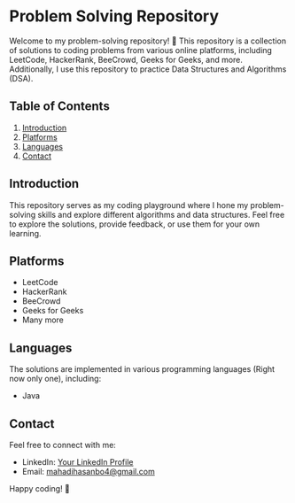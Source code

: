# Problem Solving Repository

Welcome to my problem-solving repository! 👋 This repository is a collection of solutions to coding problems from various online platforms, including LeetCode, HackerRank, BeeCrowd, Geeks for Geeks, and more. Additionally, I use this repository to practice Data Structures and Algorithms (DSA).

## Table of Contents

1. [Introduction](#introduction)
2. [Platforms](#platforms)
3. [Languages](#languages)
4. [Contact](#contact)

## Introduction

This repository serves as my coding playground where I hone my problem-solving skills and explore different algorithms and data structures. Feel free to explore the solutions, provide feedback, or use them for your own learning.

## Platforms

- LeetCode
- HackerRank
- BeeCrowd
- Geeks for Geeks
- Many more

## Languages

The solutions are implemented in various programming languages (Right now only one), including:

- Java

## Contact

Feel free to connect with me:

- LinkedIn: [Your LinkedIn Profile](https://www.linkedin.com/in/mahadi-hasan-535b9218a/)
- Email: mahadihasanbo4@gmail.com

Happy coding! 🚀
